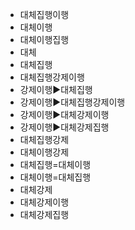 - 대체집행이행
- 대체이행
- 대체이행집행
- 대체
- 대체집행
- 대체집행강제이행
- 강제이행▶️대체집행
- 강제이행▶️대체집행강제이행
- 강제이행▶️대체강제이행
- 강제이행▶️대체강제집행
- 대체집행강제
- 대체이행강제
- 대체집행=대체이행
- 대체이행=대체집행
- 대체강제
- 대체강제이행
- 대체강제집행